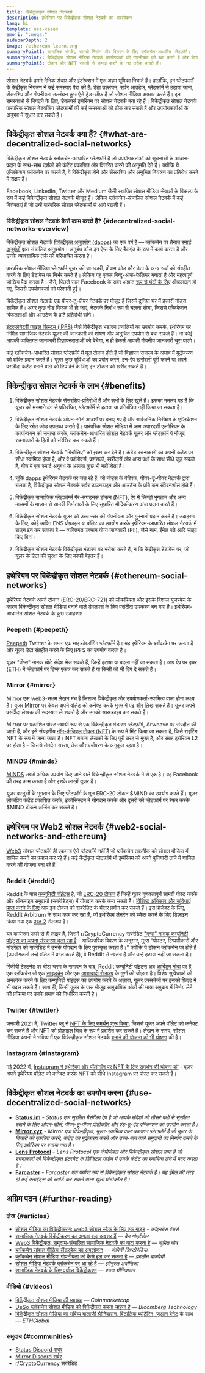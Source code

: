```yaml
---
title: डिसेंट्रलाइज सोशल नेटवर्क्स
description: इथेरियम पर विकेंद्रीकृत सोशल नेटवर्क का अवलोकन
lang: hi
template: use-cases
emoji: ":mega:"
sidebarDepth: 2
image: /ethereum-learn.png
summaryPoint1: सामाजिक संपर्क, सामग्री निर्माण और वितरण के लिए ब्लॉकचेन-आधारित प्लेटफ़ॉर्म।
summaryPoint2: विकेंद्रीकृत सोशल मीडिया नेटवर्क उपयोगकर्ता की गोपनीयता की रक्षा करते हैं और डेटा सुरक्षा बढ़ाते हैं।
summaryPoint3: टोकन और NFT सामग्री से कमाई करने के नए तरीके बनाते हैं।
---
```


सोशल नेटवर्क हमारे दैनिक संचार और इंटरैक्शन में एक अहम भूमिका निभाते हैं। हालाँकि, इन प्लेटफार्मों के केंद्रीकृत नियंत्रण ने कई समस्याएं पैदा की हैं: डेटा उल्लंघन, सर्वर आउटेज, प्लेटफॉर्म से हटाया जाना, सेंसरशिप और गोपनीयता उल्लंघन कुछ ऐसे ट्रेड-ऑफ हैं जो सोशल मीडिया अक्सर करते हैं। इन समस्याओं से निपटने के लिए, डेवलपर्स इथेरियम पर सोशल नेटवर्क बना रहे हैं। विकेंद्रीकृत सोशल नेटवर्क पारंपरिक सोशल नेटवर्किंग प्लेटफार्मों की कई समस्याओं को ठीक कर सकते हैं और उपयोगकर्ताओं के अनुभव में सुधार कर सकते हैं।

## विकेंद्रीकृत सोशल नेटवर्क क्या हैं? \{#what-are-decentralized-social-networks}

विकेंद्रीकृत सोशल नेटवर्क ब्लॉकचेन-आधारित प्लेटफ़ॉर्म हैं जो उपयोगकर्ताओं को सूचनाओं के आदान-प्रदान के साथ-साथ दर्शकों को कंटेंट प्रकाशित और वितरित करने की अनुमति देते हैं। क्योंकि ये एप्लिकेशन ब्लॉकचेन पर चलते हैं, वे विकेंद्रीकृत होने और सेंसरशिप और अनुचित नियंत्रण का प्रतिरोध करने में सक्षम हैं।

Facebook, LinkedIn, Twitter और Medium जैसी स्थापित सोशल मीडिया सेवाओं के विकल्प के रूप में कई विकेन्द्रीकृत सोशल नेटवर्क मौजूद हैं। लेकिन ब्लॉकचेन-संचालित सोशल नेटवर्क में कई विशेषताएं हैं जो उन्हें पारंपरिक सोशल प्लेटफार्मों से आगे रखती हैं।

### विकेंद्रीकृत सोशल नेटवर्क कैसे काम करते हैं? \{#decentralized-social-networks-overview}

विकेंद्रीकृत सोशल नेटवर्क [विकेंद्रीकृत अनुप्रयोग (dapps)](/dapps/) का एक वर्ग है — ब्लॉकचेन पर तैनात [स्मार्ट अनुबंधों](/developers/docs/smart-contracts/) द्वारा संचालित अनुप्रयोग। अनुबंध कोड इन ऐप्स के लिए बैकएंड के रूप में कार्य करता है और उनके व्यावसायिक तर्क को परिभाषित करता है।

पारंपरिक सोशल मीडिया प्लेटफ़ॉर्म यूज़र की जानकारी, प्रोग्राम कोड और डेटा के अन्य रूपों को संग्रहीत करने के लिए डेटाबेस पर निर्भर करते हैं। लेकिन यह एकल बिन्दु-ऑफ-फेलियर बनाता है और महत्वपूर्ण जोखिम पैदा करता है। जैसे, पिछले साल Facebook के सर्वर अज्ञात [रूप से घंटों के लिए](https://www.npr.org/2021/10/05/1043211171/facebook-instagram-whatsapp-outage-business-impact) ऑफ़लाइन हो गए, जिससे उपयोगकर्ता को परेशानी हुई।

विकेंद्रीकृत सोशल नेटवर्क एक पीयर-टू-पीयर नेटवर्क पर मौजूद हैं जिसमें दुनिया भर में हजारों नोड्स शामिल हैं। अगर कुछ नोड विफल भी हो जाएं, नेटवर्क निर्बाध रूप से चलता रहेगा, जिससे एप्लिकेशन विफलताओं और आउटेज के प्रति प्रतिरोधी रहेंगे।

[इंटरप्लेनेटरी फाइल सिस्टम (IPFS)](https://ipfs.io/) जैसे विकेंद्रीकृत भंडारण प्रणालियों का उपयोग करके, इथेरियम पर निर्मित सामाजिक नेटवर्क यूज़र की जानकारी को शोषण और अनुचित उपयोग से बचा सकते हैं। ना कोई आपकी व्यक्तिगत जानकारी विज्ञापनदाताओं को बेचेगा, न ही हैकर्स आपकी गोपनीय जानकारी चुरा पाएंगे।

कई ब्लॉकचेन-आधारित सोशल प्लेटफ़ॉर्म में मूल टोकन होते हैं जो विज्ञापन राजस्व के अभाव में मुद्रीकरण को शक्ति प्रदान करते हैं। यूज़र कुछ सुविधाओं का प्रयोग करने, इन-ऐप खरीदारी पूरी करने या अपने पसंदीदा कंटेंट बनाने वाले को टिप देने के लिए इन टोकन को खरीद सकते हैं।

## विकेन्द्रीकृत सोशल नेटवर्क के लाभ \{#benefits}

1. विकेंद्रीकृत सोशल नेटवर्क सेंसरशिप-प्रतिरोधी हैं और सभी के लिए खुले हैं। इसका मतलब यह है कि यूज़र को मनमाने ढंग से प्रतिबंधित, प्लेटफॉर्म से हटाया या प्रतिबंधित नहीं किया जा सकता है।

2. विकेंद्रीकृत सोशल नेटवर्क ओपन-सोर्स आदर्शों पर बनाए गए हैं और सार्वजनिक निरीक्षण के एप्लिकेशन के लिए स्रोत कोड उपलब्ध कराते हैं। पारंपरिक सोशल मीडिया में आम अपारदर्शी एल्गोरिथम के कार्यान्वयन को समाप्त करके, ब्लॉकचेन-आधारित सोशल नेटवर्क यूज़र और प्लेटफ़ॉर्म पे मौजूद रचनाकारों के हितों को संरेखित कर सकते हैं।

3. विकेन्द्रीकृत सोशल नेटवर्क "बिचौलिए" को ख़त्म कर देते हैं। कंटेंट रचनाकारों का अपनी कंटेंट पर सीधा स्वामित्व होता है, और वे फॉलोवर्स, प्रशंसकों, खरीदारों और अन्य पक्षों के साथ सीधे जुड़ सकते हैं, बीच में एक स्मार्ट अनुबंध के अलावा कुछ भी नहीं होता है।

4. चूंकि dapps इथेरियम नेटवर्क पर चल रहे हैं, जो नोड्स के वैश्विक, पीयर-टू-पीयर नेटवर्क द्वारा चलता है, विकेंद्रीकृत सोशल नेटवर्क सर्वर डाउनटाइम और आउटेज के प्रति कम संवेदनशील होते हैं।

5. विकेंद्रीकृत सामाजिक प्लेटफ़ॉर्म्स गैर-सघटनक टोकन (NFT), ऐप में क्रिप्टो भुगतान और अन्य माध्यमों के माध्यम से सामग्री निर्माताओं के लिए सुधारित मौद्रिकीकरण ढांचा प्रदान करते हैं।

6. विकेंद्रीकृत सोशल नेटवर्क यूज़र को उच्च स्तर की गोपनीयता और गुमनामी प्रदान करते हैं। उदाहरण के लिए, कोई व्यक्ति ENS प्रोफ़ाइल या वॉलेट का उपयोग करके इथेरियम-आधारित सोशल नेटवर्क में साइन इन कर सकता है — व्यक्तिगत पहचान योग्य जानकारी (PII), जैसे नाम, ईमेल पते आदि साझा किए बिना।

7. विकेंद्रीकृत सोशल नेटवर्क विकेंद्रीकृत भंडारण पर भरोसा करते हैं, न कि केंद्रीकृत डेटाबेस पर, जो यूज़र के डेटा की सुरक्षा के लिए काफी बेहतर हैं।

## इथेरियम पर विकेंद्रीकृत सोशल नेटवर्क \{#ethereum-social-networks}

इथेरियम नेटवर्क अपने टोकन (ERC-20/ERC-721) की लोकप्रियता और इसके विशाल यूजरबेस के कारण विकेन्द्रीकृत सोशल मीडिया बनाने वाले डेवलपर्स के लिए पसंदीदा उपकरण बन गया है। इथेरियम-आधारित सोशल नेटवर्क के कुछ उदाहरण:

### Peepeth \{#peepeth}

[Peepeth](https://peepeth.com/) Twitter के समान एक माइक्रोब्लॉगिंग प्लेटफ़ॉर्म है। यह इथेरियम के ब्लॉकचेन पर चलता है और यूज़र डेटा संग्रहीत करने के लिए IPFS का उपयोग करता है।

यूज़र "पीप्स" नामक छोटे संदेश भेज सकते हैं, जिन्हें हटाया या बदला नहीं जा सकता है। आप ऐप पर इथर (ETH) में प्लेटफॉर्म पर टिप्स एकत्र कर सकते हैं या किसी को भी टिप दे सकते हैं।

### Mirror \{#mirror}

[Mirror](https://mirror.xyz/) एक web3-सक्षम लेखन मंच है जिसका विकेंद्रीकृत और उपयोगकर्ता-स्वामित्व वाला होना लक्ष्य है। यूज़र Mirror पर केवल अपने वॉलेट को कनेक्ट करके मुफ्त में पढ़ और लिख सकते हैं। यूज़र अपने पसंदीदा लेखक की सदस्यता ले सकते है और उनको सब्सक्राइब कर सकते हैं।

Mirror पर प्रकाशित पोस्ट स्थायी रूप से एक विकेन्द्रीकृत भंडारण प्लेटफ़ॉर्म, Arweave पर संग्रहीत की जाती हैं, और इसे संग्रहणीय [नॉन-फंजिबल टोकन (NFT)](/nft/) के रूप में मिंट किया जा सकता है, जिसे राइटिंग NFT के रूप में जाना जाता है। NFT बनाना लेखकों के लिए पूरी तरह से मुफ़्त है, और संग्रह इथेरियम L2 पर होता है - जिससे लेनदेन सस्ता, तेज़ और पर्यावरण के अनुकूल रहता है।

### MINDS \{#minds}

[MINDS](https://www.minds.com/) सबसे अधिक उपयोग किए जाने वाले विकेन्द्रीकृत सोशल नेटवर्क में से एक है। यह Facebook की तरह काम करता है और इसके लाखों यूज़र हैं।

यूज़र वस्तुओं के भुगतान के लिए प्लेटफ़ॉर्म के मूल ERC-20 टोकन $MIND का उपयोग करते हैं। यूज़र लोकप्रिय कंटेंट प्रकाशित करके, इकोसिस्टम में योगदान करके और दूसरों को प्लेटफ़ॉर्म पर रेफर करके $MIND टोकन अर्जित कर सकते हैं।

## इथेरियम पर Web2 सोशल नेटवर्क \{#web2-social-networks-and-ethereum}

[Web3](/web3/) सोशल प्लेटफ़ॉर्म ही एकमात्र ऐसे प्लेटफ़ॉर्म नहीं हैं जो ब्लॉकचेन तकनीक को सोशल मीडिया में शामिल करने का प्रयास कर रहे हैं। कई केंद्रीकृत प्लेटफ़ॉर्म भी इथेरियम को अपने बुनियादी ढांचे में शामिल करने की योजना बना रहे हैं:

### Reddit \{#reddit}

Reddit के पास [कम्युनिटी पॉइंट्स](https://cointelegraph.com/news/reddit-to-reportedly-tokenize-karma-points-and-onboard-500m-new-users) है, जो [ERC-20 टोकन](/developers/docs/standards/tokens/erc-20/) हैं जिन्हें यूज़र गुणवत्तापूर्ण सामग्री पोस्ट करके और ऑनलाइन समुदायों (सबरेडिट्स) में योगदान करके कमा सकते हैं। [विशिष्ट अधिकार और सुविधाएं प्राप्त करने के लिए](https://www.reddit.com/community-points/) आप इन टोकन को सबरेडिट के भीतर प्रयोग कर सकते हैं। इस प्रोजेक्ट के लिए, Reddit Arbitrum के साथ काम कर रहा है, जो इथेरियम लेनदेन को स्केल करने के लिए डिज़ाइन किया गया एक [परत 2](/layer-2/) रोलअप है।

यह कार्यक्रम पहले से ही लाइव है, जिसमें r/CryptoCurrency सबरेडिट ["मून्स" नामक कम्युनिटी पॉइंट्स का अपना संस्करण चला रहा है](https://www.reddit.com/r/CryptoCurrency/wiki/moons_wiki)। आधिकारिक विवरण के अनुसार, मून्स "पोस्टर, टिप्पणीकारों और मॉडरेटर को सबरेडिट में उनके योगदान के लिए पुरस्कृत करता है।" क्योंकि ये टोकन ब्लॉकचेन पर होते हैं (उपयोगकर्ता उन्हें वॉलेट में प्राप्त करते हैं), वे Reddit से स्वतंत्र हैं और उन्हें हटाया नहीं जा सकता है।

रिंकीबी टेस्टनेट पर बीटा चरण के समापन के बाद, Reddit कम्युनिटी पॉइंट्स अब [आर्बिट्रम नोवा](https://nova.arbitrum.io/) पर हैं, एक ब्लॉकचेन जो एक [साइडचेन](/developers/docs/scaling/sidechains/) और एक [आशावादी रोलअप](/developers/docs/scaling/optimistic-rollups/) के गुणों को जोड़ता है। विशेष सुविधाओं को अनलॉक करने के लिए कम्युनिटी पॉइंट्स का उपयोग करने के अलावा, यूज़र एक्सचेंजों पर इसको फ़िएट में भी बदल सकते हैं। साथ ही, किसी यूज़र के पास मौजूद सामुदायिक अंकों की मात्रा समुदाय में निर्णय लेने की प्रक्रिया पर उनके प्रभाव को निर्धारित करती है।

### Twiiter \{#twitter}

जनवरी 2021 में, Twitter ब्लू ने [NFT के लिए समर्थन शुरू किया](https://mashable.com/article/twitter-blue-nft-profile-picture), जिससे यूज़र अपने वॉलेट को कनेक्ट कर सकते हैं और NFT को प्रोफ़ाइल चित्र के रूप में प्रदर्शित कर सकते हैं। लेखन के समय, सोशल मीडिया कंपनी ने भविष्य में एक विकेन्द्रीकृत सोशल नेटवर्क [बनाने की योजना की भी घोषणा](https://www.theverge.com/2021/8/16/22627435/twitter-bluesky-lead-jay-graber-decentralized-social-web) की है।

### Instagram \{#instagram}

मई 2022 में, [Instagram ने इथेरियम और पॉलीगॉन पर NFT के लिए समर्थन की घोषणा की](https://about.instagram.com/blog/announcements/instagram-digital-collectibles)। यूज़र अपने इथेरियम वॉलेट को कनेक्ट करके NFT को सीधे Instagram पर पोस्ट कर सकते हैं।

## विकेंद्रीकृत सोशल नेटवर्क का उपयोग करना \{#use-decentralized-social-networks}

- **[Status.im](https://status.im/)** - _Status एक सुरक्षित मैसेजिंग ऐप है जो आपके संदेशों को तीसरे पक्षों से सुरक्षित रखने के लिए ओपन-सोर्स, पीयर-टू-पीयर प्रोटोकॉल और एंड-टू-एंड एन्क्रिप्शन का उपयोग करता है।_
- **[Mirror.xyz](https://mirror.xyz/)** - _Mirror एक विकेन्द्रीकृत, यूज़र-स्वामित्व वाला प्रकाशन प्लेटफ़ॉर्म है जो यूज़र के विचारों को एकत्रित करने, कंटेंट का मुद्रीकरण करने और उच्च-मान वाले समुदायों का निर्माण करने के लिए इथेरियम पर बनाया गया है।_
- **[Lens Protocol](https://lens.xyz/)** - _Lens Protocol एक कंपोजेबल और विकेन्द्रीकृत सोशल ग्राफ है जो रचनाकारों को विकेन्द्रीकृत इंटरनेट के डिजिटल गार्डन में उनके कंटेंट का स्वामित्व लेने में मदद करता है।_
- **[Farcaster](https://farcaster.xyz/)** - _Farcaster एक पर्याप्त रूप से विकेन्द्रीकृत सोशल नेटवर्क है। यह ईमेल की तरह ही कई क्लाइंट्स को सपोर्ट कर सकने वाला खुला प्रोटोकॉल है।_

## अग्रिम पठन \{#further-reading}

### लेख \{#articles}

- [सोशल मीडिया का विकेंद्रीकरण: web3 सोशल स्टैक के लिए एक गाइड](https://www.coinbase.com/blog/decentralizing-social-media-a-guide-to-the-web3-social-stack) - _कॉइनबेस वेंचर्स_
- [सामाजिक नेटवर्क विकेंद्रीकरण का अगला बड़ा अवसर हैं](https://www.coindesk.com/tech/2021/01/22/social-networks-are-the-next-big-decentralization-opportunity/) — _बेन गोएर्टज़ेल_
- [Web3 विकेंद्रीकृत, समुदाय-संचालित सामाजिक नेटवर्क का वादा करता है](https://venturebeat.com/2022/02/26/web3-holds-the-promise-of-decentralized-community-powered-social-networks/) — _सुमित घोष_
- [ब्लॉकचेन सोशल मीडिया लैंडस्केप का अवलोकन](https://www.gemini.com/cryptopedia/blockchain-social-media-decentralized-social-media) — _जेमिनी क्रिप्टोपेडिया_
- [ब्लॉकचेन सोशल मीडिया गोपनीयता को कैसे हल कर सकता है](https://www.investopedia.com/news/ethereum-blockchain-social-media-privacy-problem-linkedin-indorse/) — _प्रबलीन बाजपेयी_
- [सोशल मीडिया नेटवर्क ब्लॉकचेन पर आ रहे हैं](https://businesstechguides.co/what-are-decentralized-social-networks) — _इमैनुएल अवोसिका_
- [सामाजिक नेटवर्क के लिए पर्याप्त विकेंद्रीकरण](https://www.varunsrinivasan.com/2022/01/11/sufficient-decentralization-for-social-networks) — _वरुण श्रीनिवासन_

### वीडियो \{#videos}

- [विकेंद्रीकृत सोशल मीडिया की व्याख्या](https://www.youtube.com/watch?v=UdT2lpcGvcQ) — _Coinmarketcap_
- [DeSo ब्लॉकचेन सोशल मीडिया को विकेंद्रीकृत करना चाहता है](https://www.youtube.com/watch?v=SG2HUiVp0rE) — _Bloomberg Technology_
- [विकेंद्रीकृत सोशल मीडिया का भविष्य बालाजी श्रीनिवासन, विटालिक ब्यूटिरिन, जुआन बेनेट](https://www.youtube.com/watch?v=DTxE9KV3YrE) के साथ — _ETHGlobal_

### समुदाय \{#communities}

- [Status Discord सर्वर](https://discord.com/invite/3Exux7Y)
- [Mirror Discord सर्वर](https://discord.com/invite/txuCHcE8wV)
- [r/CryptoCurrency सबरेडिट](https://www.reddit.com/r/CryptoCurrency/)
